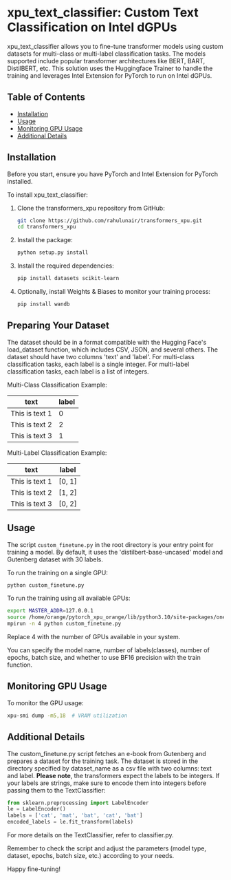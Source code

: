 # xpu_text_classifier: Custom Text Classification on Intel dGPUs

xpu_text_classifier allows you to fine-tune transformer models using custom datasets for multi-class or multi-label classification tasks. The models supported include popular transformer architectures like BERT, BART, DistilBERT, etc. This solution uses the Huggingface Trainer to handle the training and leverages Intel Extension for PyTorch to run on Intel dGPUs.

## Table of Contents
- [Installation](#installation)
- [Usage](#usage)
- [Monitoring GPU Usage](#monitoring-gpu-usage)
- [Additional Details](#additional-details)

## Installation

Before you start, ensure you have PyTorch and Intel Extension for PyTorch installed. 

To install xpu_text_classifier:

1. Clone the transformers_xpu repository from GitHub:

    ```bash
    git clone https://github.com/rahulunair/transformers_xpu.git
    cd transformers_xpu
    ```

2. Install the package:

    ```bash
    python setup.py install
    ```

3. Install the required dependencies:

    ```bash
    pip install datasets scikit-learn
    ```

4. Optionally, install Weights & Biases to monitor your training process:

    ```bash
    pip install wandb
    ```

## Preparing Your Dataset

The dataset should be in a format compatible with the Hugging Face's load_dataset function, which includes CSV, JSON, and several others. The dataset should have two columns 'text' and 'label'.
For multi-class classification tasks, each label is a single integer. For multi-label classification tasks, each label is a list of integers.

Multi-Class Classification Example:


| text            | label |
|-----------------|-------|
| This is text 1  | 0     |
| This is text 2  | 2     |
| This is text 3  | 1     |

Multi-Label Classification Example:

| text            | label        |
|-----------------|--------------|
| This is text 1  | [0, 1]       |
| This is text 2  | [1, 2]       |
| This is text 3  | [0, 2]       |


## Usage

The script `custom_finetune.py` in the root directory is your entry point for training a model. By default, it uses the 'distilbert-base-uncased' model and Gutenberg dataset with 30 labels.

To run the training on a single GPU:

```bash
python custom_finetune.py
```
To run the training using all available GPUs:

```bash
export MASTER_ADDR=127.0.0.1
source /home/orange/pytorch_xpu_orange/lib/python3.10/site-packages/oneccl_bindings_for_pytorch/env/setvars.sh
mpirun -n 4 python custom_finetune.py
```
Replace 4 with the number of GPUs available in your system.

You can specify the model name, number of labels(classes), number of epochs, batch size, and whether to use BF16 precision with the train function. 

## Monitoring GPU Usage

To monitor the GPU usage:

```bash
xpu-smi dump -m5,18  # VRAM utilization
```
## Additional Details

The custom_finetune.py script fetches an e-book from Gutenberg and prepares a dataset for the training task. The dataset is stored in the directory specified by dataset_name as a csv file with two columns: text and label.
**Please note**, the transformers expect the labels to be integers. If your labels are strings, make sure to encode them into integers before passing them to the TextClassifier:

```python
from sklearn.preprocessing import LabelEncoder
le = LabelEncoder()
labels = ['cat', 'mat', 'bat', 'cat', 'bat']
encoded_labels = le.fit_transform(labels)
```
For more details on the TextClassifier, refer to classifier.py.

Remember to check the script and adjust the parameters (model type, dataset, epochs, batch size, etc.) according to your needs.

Happy fine-tuning!
